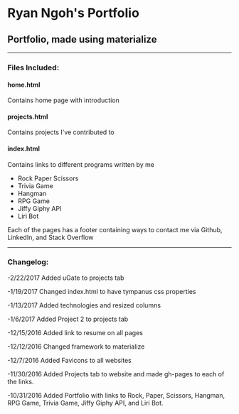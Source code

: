 # Ryan Ngoh's Portfolio
## Portfolio, made using materialize
___
### Files Included:
#### **home.html**

Contains home page with introduction

#### **projects.html**

Contains projects I've contributed to
	
#### **index.html**

Contains links to different programs written by me
+ Rock Paper Scissors
+ Trivia Game
+ Hangman
+ RPG Game
+ Jiffy Giphy API
+ Liri Bot

Each of the pages has a footer containing ways to contact me via Github, LinkedIn, and Stack Overflow


___

### Changelog:
-2/22/2017 Added uGate to projects tab

-1/19/2017 Changed index.html to have tympanus css properties

-1/13/2017 Added technologies and resized columns

-1/6/2017 Added Project 2 to projects tab

-12/15/2016 Added link to resume on all pages

-12/12/2016 Changed framework to materialize

-12/7/2016 Added Favicons to all websites

-11/30/2016 Added Projects tab to website and made gh-pages to each of the links.

-10/31/2016 Added Portfolio with links to Rock, Paper, Scissors, Hangman, RPG Game, Trivia Game, Jiffy Giphy API, and Liri Bot.



